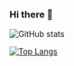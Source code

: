 ### Hi there 👋

<!--
**bushiyi/bushiyi** is a ✨ _special_ ✨ repository because its `README.md` (this file) appears on your GitHub profile.

Here are some ideas to get you started:

- 🔭 I’m currently working on ...
- 🌱 I’m currently learning ...
- 👯 I’m looking to collaborate on ...
- 🤔 I’m looking for help with ...
- 💬 Ask me about ...
- 📫 How to reach me: ...
- 😄 Pronouns: ...
- ⚡ Fun fact: ...
-->




![GitHub stats](https://github-readme-stats.vercel.app/api?username=bushiyi&count_private=true&theme=noctis_minimus)



[![Top Langs](https://github-readme-stats.vercel.app/api/top-langs/?username=bushiyi&layout=compact)](https://github.com/bushiyi/github-readme-stats)
